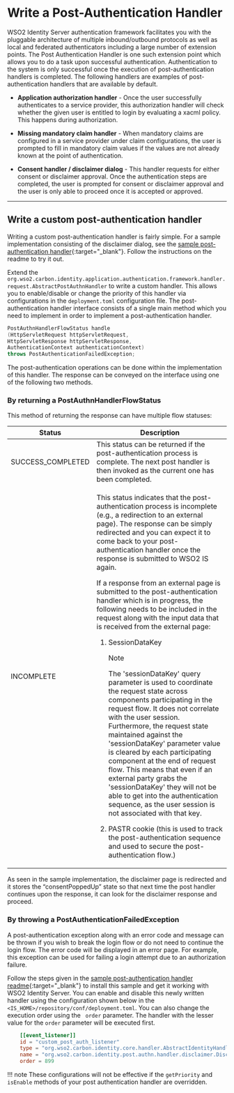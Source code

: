 # Write a Post-Authentication Handler

WSO2 Identity Server authentication framework facilitates you with the pluggable architecture of multiple inbound/outbound protocols as well as local and federated authenticators including a large number of extension points. The Post Authentication Handler is one such extension point which allows you to do a task upon successful authentication. Authentication to the system is only successful once the execution of post-authentication handlers is completed. The following handlers are examples of post-authentication handlers that are available by default.

-   **Application authorization handler** - Once the user successfully authenticates to a service provider, this authorization handler will check whether the given user is entitled to login by evaluating a xacml policy. This happens during authorization.

-   **Missing mandatory claim handler** - When mandatory claims are configured in a service provider under claim configurations, the user is prompted to fill in mandatory claim values if the values are not already known at the point of authentication.

-   **Consent handler / disclaimer dialog** - This handler requests for either consent or disclaimer approval. Once the authentication steps are completed, the user is prompted for consent or disclaimer approval and the user is only able to proceed once it is accepted or approved.

---

## Write a custom post-authentication handler

Writing a custom post-authentication handler is fairly simple. For a sample implementation consisting of the disclaimer dialog, see the [sample post-authentication handler](https://github.com/wso2/samples-is/tree/master/etc/sample-post-authentication-handler){:target="_blank"}. Follow the instructions on the readme to try it out.

Extend the `org.wso2.carbon.identity.application.authentication.framework.handler.request.AbstractPostAuthnHandler` to write a custom handler. This allows you to enable/disable or change the priority of this handler via configurations in the `deployment.toml`  configuration file. The post-authentication handler interface consists of a single main method which you need to implement in order to implement a post-authentication handler.

``` java
PostAuthnHandlerFlowStatus handle
(HttpServletRequest httpServletRequest,
HttpServletResponse httpServletResponse,
AuthenticationContext authenticationContext)
throws PostAuthenticationFailedException;
```

The post-authentication operations can be done within the implementation of this handler. The response can be conveyed on the interface using one of the following two methods.

### By returning a PostAuthnHandlerFlowStatus

This method of returning the response can have multiple flow statuses:

<table>
<thead>
<tr class="header">
<th>Status</th>
<th>Description</th>
</tr>
</thead>
<tbody>
<tr class="odd">
<td>SUCCESS_COMPLETED</td>
<td>This status can be returned if the post-authentication process is complete. The next post handler is then invoked as the current one has been completed.</td>
</tr>
<tr class="even">
<td>INCOMPLETE</td>
<td><p>This status indicates that the post-authentication process is incomplete (e.g., a redirection to an external page). The response can be simply redirected and you can expect it to come back to your post-authentication handler once the response is submitted to WSO2 IS again.</p>
<p>If a response from an external page is submitted to the post-authentication handler which is in progress, the following needs to be included in the request along with the input data that is received from the external page:</p>
<ol>
<li><p>SessionDataKey</p></li>
<div class="admonition note">
<p class="admonition-title">Note</p>
<p>The 'sessionDataKey' query parameter is used to coordinate the request state across components participating in the request flow. It does not correlate with the user session. Furthermore, the request state maintained against the 'sessionDataKey' parameter value is cleared by each participating component at the end of request flow. This means that even if an external party grabs the 'sessionDataKey' they will not be able to get into the authentication sequence, as the user session is not associated with that key.</p>
</div>
<li><p>PASTR cookie (this is used to track the post-authentication sequence and used to secure the post-authentication flow.)</p></li>
</ol></td>
</tr>
</tbody>
</table>

As seen in the sample implementation, the disclaimer page is redirected and it stores the “consentPoppedUp” state so that next time the post handler continues upon the response, it can look for the disclaimer response and proceed.


### By throwing a PostAuthenticationFailedException

A post-authentication exception along with an error code and message can be thrown if you wish to break the login flow or do not need to continue the login flow. The error code will be displayed in an error page. For example, this exception can be used for failing a login attempt due to an authorization failure.

Follow the steps given in the [sample post-authentication handler readme](https://github.com/wso2/samples-is/blob/master/etc/sample-post-authentication-handler/README.MD){:target="_blank"} to install this sample and get it working with WSO2 Identity Server. You can enable and disable this newly written handler using the configuration shown below in the `<IS_HOME>/repository/conf/deployment.toml`. You can also change the execution order using the ` order` parameter. The handler with the lesser value for the `order` parameter will be executed first.

```toml
    [[event_listener]]
    id = "custom_post_auth_listener"
    type = "org.wso2.carbon.identity.core.handler.AbstractIdentityHandler"
    name = "org.wso2.carbon.identity.post.authn.handler.disclaimer.DisclaimerPostAuthenticationHandler"
    order = 899
```

!!! note
    These configurations will not be effective if the `getPriority` and `isEnable` methods of your post authentication handler are overridden.
